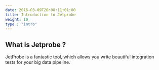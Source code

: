 ```yaml
---
date: 2016-03-09T20:08:11+01:00
title: Introduction to Jetprobe
weight: 10
type : "intro"
---
```


## What is Jetprobe ?

JetProbe is a fantastic tool, which allows you write beautiful integration tests for your big data pipeline.

